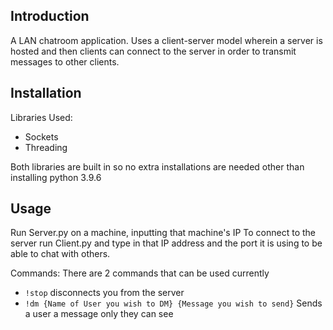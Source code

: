 Introduction
------------

A LAN chatroom application. Uses a client-server model wherein a server is hosted and then clients can connect to the server in order to transmit messages to other clients.

Installation
-------------

Libraries Used:
 - Sockets
 - Threading

Both libraries are built in so no extra installations are needed other than installing python 3.9.6

Usage
-----

Run Server.py on a machine, inputting that machine's IP 
To connect to the server run Client.py and type in that IP address and the port it is using to be able to chat with others.

Commands:
There are 2 commands that can be used currently

- ```!stop``` disconnects you from the server
- ```!dm {Name of User you wish to DM} {Message you wish to send}``` Sends a user a message only they can see
